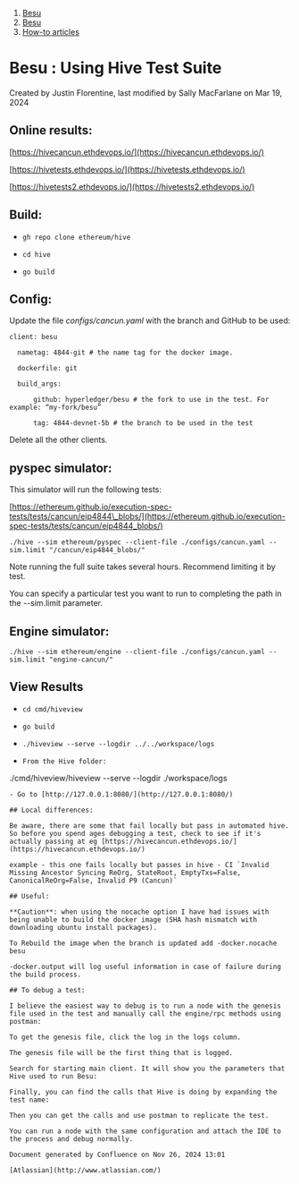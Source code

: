 1. [Besu](index.html)
2. [Besu](Besu_22151173.html)
3. [How-to articles](How-to-articles_22154631.html)

# Besu : Using Hive Test Suite

Created by Justin Florentine, last modified by Sally MacFarlane on Mar 19, 2024

## Online results:

[https://hivecancun.ethdevops.io/](https://hivecancun.ethdevops.io/)

[https://hivetests.ethdevops.io/](https://hivetests.ethdevops.io/)

[https://hivetests2.ethdevops.io/](https://hivetests2.ethdevops.io/)

## Build:

- ```
  gh repo clone ethereum/hive
  ```
- ```
  cd hive
  ```
- ```
  go build
  ```

## Config:

Update the file *configs/cancun.yaml* with the branch and GitHub to be used:

```
client: besu

  nametag: 4844-git # the name tag for the docker image.

  dockerfile: git

  build_args:

      github: hyperledger/besu # the fork to use in the test. For example: “my-fork/besu”

      tag: 4844-devnet-5b # the branch to be used in the test
```

Delete all the other clients.

## **pyspec simulator:**

This simulator will run the following tests:

[https://ethereum.github.io/execution-spec-tests/tests/cancun/eip4844\_blobs/](https://ethereum.github.io/execution-spec-tests/tests/cancun/eip4844_blobs/)

```
./hive --sim ethereum/pyspec --client-file ./configs/cancun.yaml --sim.limit "/cancun/eip4844_blobs/" 
```

Note running the full suite takes several hours. Recommend limiting it by test.

You can specify a particular test you want to run to completing the path in the --sim.limit parameter.

## Engine simulator:

```
./hive --sim ethereum/engine --client-file ./configs/cancun.yaml --sim.limit "engine-cancun/" 
```

## View Results

- ```
  cd cmd/hiveview 
  ```
- ```
  go build
  ```
- ```
  ./hiveview --serve --logdir ../../workspace/logs
  ```
- ```
  From the Hive folder:
./cmd/hiveview/hiveview --serve --logdir ./workspace/logs
  ```
- Go to [http://127.0.0.1:8080/](http://127.0.0.1:8080/)

## Local differences:

Be aware, there are some that fail locally but pass in automated hive. So before you spend ages debugging a test, check to see if it's actually passing at eg [https://hivecancun.ethdevops.io/](https://hivecancun.ethdevops.io/)

example - this one fails locally but passes in hive - CI `Invalid Missing Ancestor Syncing ReOrg, StateRoot, EmptyTxs=False, CanonicalReOrg=False, Invalid P9 (Cancun)` 

## Useful:

**Caution**: when using the nocache option I have had issues with being unable to build the docker image (SHA hash mismatch with downloading ubuntu install packages).

To Rebuild the image when the branch is updated add -docker.nocache besu

-docker.output will log useful information in case of failure during the build process.

## To debug a test:

I believe the easiest way to debug is to run a node with the genesis file used in the test and manually call the engine/rpc methods using postman:

To get the genesis file, click the log in the logs column.

The genesis file will be the first thing that is logged.

Search for starting main client. It will show you the parameters that Hive used to run Besu:

Finally, you can find the calls that Hive is doing by expanding the test name:

Then you can get the calls and use postman to replicate the test.

You can run a node with the same configuration and attach the IDE to the process and debug normally.

Document generated by Confluence on Nov 26, 2024 13:01

[Atlassian](http://www.atlassian.com/)

